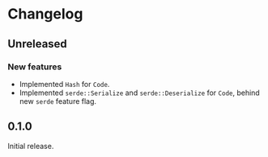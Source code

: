 # Changelog

## Unreleased

### New features

- Implemented `Hash` for `Code`.
- Implemented `serde::Serialize` and `serde::Deserialize` for `Code`, behind new `serde` feature
  flag.

## 0.1.0

Initial release.

